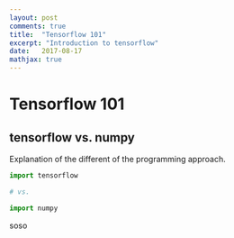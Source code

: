 ```yaml
---
layout: post
comments: true
title:  "Tensorflow 101"
excerpt: "Introduction to tensorflow"
date:   2017-08-17
mathjax: true
---
```


# Tensorflow 101

## tensorflow vs. numpy
Explanation of the different of the programming approach.

```python
import tensorflow

# vs.

import numpy
```
soso